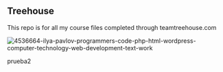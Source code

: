 ## Treehouse

This repo is for all my course files completed through teamtreehouse.com

![4536664-ilya-pavlov-programmers-code-php-html-wordpress-computer-technology-web-development-text-work](https://user-images.githubusercontent.com/86666889/123814430-ad246d00-d8c3-11eb-8bdd-0a981c1d1f56.jpg)

prueba2